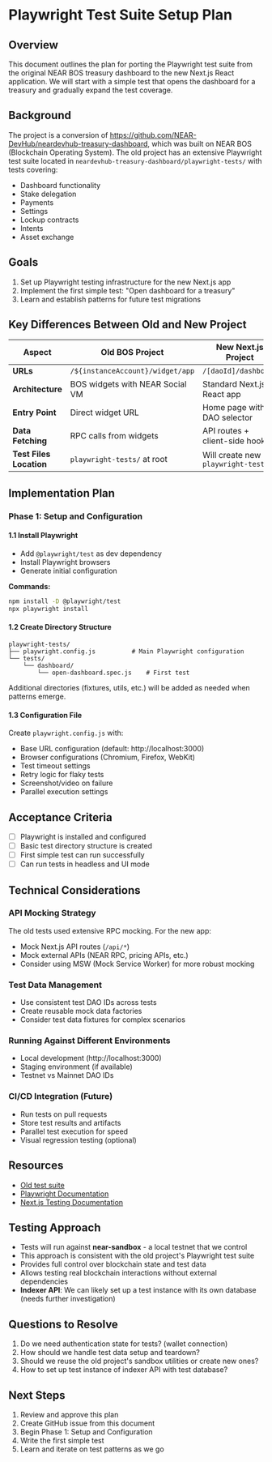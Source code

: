 # Playwright Test Suite Setup Plan

## Overview

This document outlines the plan for porting the Playwright test suite from the original NEAR BOS treasury dashboard to the new Next.js React application. We will start with a simple test that opens the dashboard for a treasury and gradually expand the test coverage.

## Background

The project is a conversion of https://github.com/NEAR-DevHub/neardevhub-treasury-dashboard, which was built on NEAR BOS (Blockchain Operating System). The old project has an extensive Playwright test suite located in `neardevhub-treasury-dashboard/playwright-tests/` with tests covering:

- Dashboard functionality
- Stake delegation
- Payments
- Settings
- Lockup contracts
- Intents
- Asset exchange

## Goals

1. Set up Playwright testing infrastructure for the new Next.js app
2. Implement the first simple test: "Open dashboard for a treasury"
3. Learn and establish patterns for future test migrations

## Key Differences Between Old and New Project

| Aspect | Old BOS Project | New Next.js Project |
|--------|----------------|---------------------|
| **URLs** | `/${instanceAccount}/widget/app` | `/[daoId]/dashboard` |
| **Architecture** | BOS widgets with NEAR Social VM | Standard Next.js React app |
| **Entry Point** | Direct widget URL | Home page with DAO selector |
| **Data Fetching** | RPC calls from widgets | API routes + client-side hooks |
| **Test Files Location** | `playwright-tests/` at root | Will create new `playwright-tests/` |

## Implementation Plan

### Phase 1: Setup and Configuration

#### 1.1 Install Playwright
- Add `@playwright/test` as dev dependency
- Install Playwright browsers
- Generate initial configuration

**Commands:**
```bash
npm install -D @playwright/test
npx playwright install
```

#### 1.2 Create Directory Structure
```
playwright-tests/
├── playwright.config.js          # Main Playwright configuration
└── tests/
    └── dashboard/
        └── open-dashboard.spec.js    # First test
```

Additional directories (fixtures, utils, etc.) will be added as needed when patterns emerge.

#### 1.3 Configuration File
Create `playwright.config.js` with:
- Base URL configuration (default: http://localhost:3000)
- Browser configurations (Chromium, Firefox, WebKit)
- Test timeout settings
- Retry logic for flaky tests
- Screenshot/video on failure
- Parallel execution settings

## Acceptance Criteria

- [ ] Playwright is installed and configured
- [ ] Basic test directory structure is created
- [ ] First simple test can run successfully
- [ ] Can run tests in headless and UI mode

## Technical Considerations

### API Mocking Strategy
The old tests used extensive RPC mocking. For the new app:
- Mock Next.js API routes (`/api/*`)
- Mock external APIs (NEAR RPC, pricing APIs, etc.)
- Consider using MSW (Mock Service Worker) for more robust mocking

### Test Data Management
- Use consistent test DAO IDs across tests
- Create reusable mock data factories
- Consider test data fixtures for complex scenarios

### Running Against Different Environments
- Local development (http://localhost:3000)
- Staging environment (if available)
- Testnet vs Mainnet DAO IDs

### CI/CD Integration (Future)
- Run tests on pull requests
- Store test results and artifacts
- Parallel test execution for speed
- Visual regression testing (optional)

## Resources

- [Old test suite](../neardevhub-treasury-dashboard/playwright-tests/)
- [Playwright Documentation](https://playwright.dev)
- [Next.js Testing Documentation](https://nextjs.org/docs/testing)

## Testing Approach

- Tests will run against **near-sandbox** - a local testnet that we control
- This approach is consistent with the old project's Playwright test suite
- Provides full control over blockchain state and test data
- Allows testing real blockchain interactions without external dependencies
- **Indexer API**: We can likely set up a test instance with its own database (needs further investigation)

## Questions to Resolve

1. Do we need authentication state for tests? (wallet connection)
2. How should we handle test data setup and teardown?
3. Should we reuse the old project's sandbox utilities or create new ones?
4. How to set up test instance of indexer API with test database?

## Next Steps

1. Review and approve this plan
2. Create GitHub issue from this document
3. Begin Phase 1: Setup and Configuration
4. Write the first simple test
5. Learn and iterate on test patterns as we go
